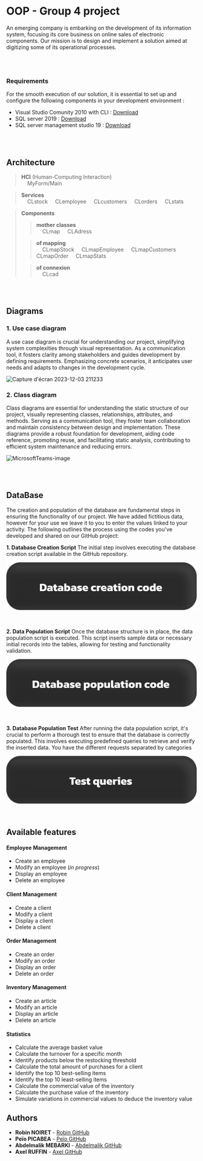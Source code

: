 # OOP - Group 4 project

An emerging company is embarking on the development of its information system, focusing its core business on online sales of electronic components. Our mission is to design and implement a solution aimed at digitizing some of its operational processes.

<br><br>

### Requirements

For the smooth execution of our solution, it is essential to set up and configure the following components in your development environment :
- Visual Studio Comunity 2010 with CLI : [Download](https://visualstudio.microsoft.com/fr/vs/older-downloads/)
- SQL server 2019 : [Download](https://www.microsoft.com/fr-fr/sql-server/sql-server-2019)
- SQL server management studio 19 : [Download](https://learn.microsoft.com/fr-fr/sql/ssms/download-sql-server-management-studio-ssms?view=sql-server-ver16)

<br><br>

## Architecture 
> **HCI** (Human-Computing Interaction)  
> &nbsp;&nbsp;&nbsp; MyForm/Main

> **Services**  
> &nbsp;&nbsp;&nbsp; CLstock
> &nbsp;&nbsp;&nbsp; CLemployee
> &nbsp;&nbsp;&nbsp; CLcustomers
> &nbsp;&nbsp;&nbsp; CLorders
> &nbsp;&nbsp;&nbsp; CLstats

> **Components**
> >**mother classes** <br>
> >&nbsp;&nbsp;&nbsp; CLmap
> >&nbsp;&nbsp;&nbsp; CLAdress
> 
> >**of mapping**  
> >&nbsp;&nbsp;&nbsp; CLmapStock
> >&nbsp;&nbsp;&nbsp; CLmapEmployee
> >&nbsp;&nbsp;&nbsp; CLmapCustomers
> >&nbsp;&nbsp;&nbsp; CLmapOrder
> >&nbsp;&nbsp;&nbsp; CLmapStats
>
> >**of connexion**  
> >&nbsp;&nbsp;&nbsp; CLcad

<br><br>

## Diagrams
###  1. Use case diagram

A use case diagram is crucial for understanding our project, simplifying system complexities through visual representation. As a communication tool, it fosters clarity among stakeholders and guides development by defining requirements. Emphasizing concrete scenarios, it anticipates user needs and adapts to changes in the development cycle.

![Capture d'écran 2023-12-03 211233](https://github.com/peio933/POO23_G4/assets/116553253/e8ddf7ae-7bff-4c4f-bc8f-9f7be90eaae9 "Use Case")
<!-- ![Capture d'écran 2023-12-03 211321](https://github.com/peio933/POO23_G4/assets/116553253/de46be1a-5e7a-427f-8fee-246f419f3c1f) -->
<!-- ![Capture d'écran 2023-12-03 211258](https://github.com/peio933/POO23_G4/assets/116553253/059e2a7e-da64-4051-a3fc-58de729b1fc1) -->

### 2. Class diagram
Class diagrams are essential for understanding the static structure of our project, visually representing classes, relationships, attributes, and methods. Serving as a communication tool, they foster team collaboration and maintain consistency between design and implementation. These diagrams provide a robust foundation for development, aiding code reference, promoting reuse, and facilitating static analysis, contributing to efficient system maintenance and reducing errors.

![MicrosoftTeams-image](https://github.com/peio933/POO23_G4/assets/116553253/d8984da1-131e-4bd3-82ca-997881b6f2fa "Class diagram")

<!--
### 3. Sequence diagrams

Using sequence diagrams is crucial to ensure a clear understanding of our project and system. They provide a dynamic visual representation of interactions between objects in a system over time. Detailing the sequence of events between objects, illustrating how they collaborate to accomplish specific functionalities, these diagrams offer a clear abstraction by highlighting message exchanges between objects, simplifying the understanding of the system's operational logic.

As a communication tool, they facilitate the understanding of execution flows between objects for development team members. Serving as a robust foundation for development, these diagrams provide a visual representation of dynamic interactions, guiding implementation and ensuring consistency with the design.

Focused on the chronology of events, they assist in anticipating and comprehending the system's behavior in various usage scenarios. Ultimately, sequence diagrams are adaptable to changes, allowing for updates to the representation based on the evolving needs of the system throughout the development cycle.

- Create an employee
  ![image]() *in progress*
- 'Read' an employee
  ![image]() *in progress*
- Update an employee
  ![image]() *in progress*
- Delete an employee
  ![image]() *in progress*
- Statistique Management
  ![image](https://github.com/peio933/POO23_G4/assets/116553253/81b11c4a-e95e-4913-9392-b584f2491286)

### 4. Activities diagrams

The activity diagram, integrated into the Unified Modeling Language (UML), provides a graphical representation of the processes and workflows within a system. By highlighting actions, decisions, transitions, and activities through graphical symbols, this diagram allows for a clear visual understanding of the sequential steps in a process. It proves particularly valuable for modeling dynamic aspects and detailing complex behaviors within a software system. As an analysis and design tool, the activity diagram facilitates communication among development team members, offering a precise view of interactions between different entities within the system. It is essential for planning, documentation, and optimization of operational processes within a project, contributing to robust and efficient software design.

![Diagramme_activité_person](https://github.com/peio933/POO23_G4/assets/116553253/51a70993-5291-4bea-9182-b99f5002f30f)
![Diagramme_activité_customer](https://github.com/peio933/POO23_G4/assets/116553253/697d34ff-e004-443e-9e05-3e07b02129ac)
![Diagramme_activité_stock](https://github.com/peio933/POO23_G4/assets/116553253/b9f7dcd2-40f7-49c3-80c9-a6a8875dc7a7)
![Diagramme_activité_Statistique](https://github.com/peio933/POO23_G4/assets/116553253/a470163f-9df4-474b-a3de-6d2ad45b9222)

-->

<br><br>

## DataBase
The creation and population of the database are fundamental steps in ensuring the functionality of our project. We have added fictitious data, however for your use we leave it to you to enter the values ​​linked to your activity. The following outlines the process using the codes you've developed and shared on our GitHub project:

  **1. Database Creation Script**
The initial step involves executing the database creation script available in the GitHub repository.

<p align="center">
    <a href="https://github.com/peio933/POO23_G4/blob/892086add2378a222e1e28eb6f38bd80809b6e2b/Requ%C3%AAte%20SQL/DatabaseCreation.sql">
      <img alt="Database creation code" src="https://github.com/RobinNoiret/RobinNoiret/blob/07d45aae2b0c3af0553d027a52d1c73c33934839/Btn_creation.svg" />
    </a>
</p>
<br>

  **2. Data Population Script**
Once the database structure is in place, the data population script is executed. This script inserts sample data or necessary initial records into the tables, allowing for testing and functionality validation.

<p align="center">
    <a href="https://github.com/peio933/POO23_G4/blob/11c99df1bbb004325f3a12bc2a1cff1997a53b53/Requ%C3%AAte%20SQL/DataBase%20Population.sql">
      <img alt="Database population code" src="https://github.com/RobinNoiret/RobinNoiret/blob/07d45aae2b0c3af0553d027a52d1c73c33934839/Btn_population.svg" />
    </a>
</p>
<br>

  **3. Database Population Test**
After running the data population script, it's crucial to perform a thorough test to ensure that the database is correctly populated. This involves executing predefined queries to retrieve and verify the inserted data. You have the different requests separated by categories

<p align="center">
    <a href="https://github.com/peio933/POO23_G4/tree/12156c977966878de624288e6343156f1bf44262/Requ%C3%AAte%20SQL">
      <img alt="Tests Passing" src="https://github.com/RobinNoiret/RobinNoiret/blob/07d45aae2b0c3af0553d027a52d1c73c33934839/Btn_test.svg" />
    </a>
</p>
<br>

## Available features

#### Employee Management
- Create an employee
- Modify an employee (*in progress*)
- Display an employee
- Delete an employee
  
#### Client Management
- Create a client
- Modify a client
- Display a client
- Delete a client

#### Order Management
- Create an order
- Modify an order
- Display an order
- Delete an order

#### Inventory Management
- Create an article
- Modify an article
- Display an article
- Delete an article

#### Statistics
- Calculate the average basket value
- Calculate the turnover for a specific month
- Identify products below the restocking threshold
- Calculate the total amount of purchases for a client
- Identify the top 10 best-selling items
- Identify the top 10 least-selling items
- Calculate the commercial value of the inventory
- Calculate the purchase value of the inventory
- Simulate variations in commercial values to deduce the inventory value


## Authors
* **Robin NOIRET** - [Robin GitHub](https://github.com/RobinNoiret)
* **Peïo PICABEA** - [Peïo GitHub](lien)
* **Abdelmalik MEBARKI** - [Abdelmalik GitHub](https://github.com/mebmal)
* **Axel RUFFIN** - [Axel GitHub](https://github.com/AxelR69)
